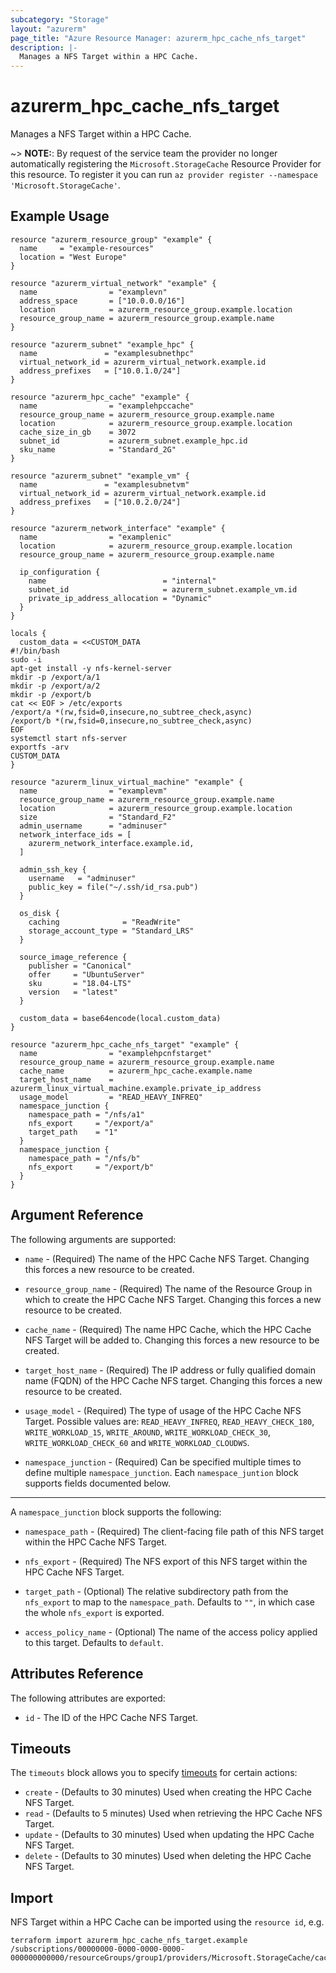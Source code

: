 ```yaml
---
subcategory: "Storage"
layout: "azurerm"
page_title: "Azure Resource Manager: azurerm_hpc_cache_nfs_target"
description: |-
  Manages a NFS Target within a HPC Cache.
---
```


# azurerm_hpc_cache_nfs_target

Manages a NFS Target within a HPC Cache.

~> **NOTE:**: By request of the service team the provider no longer automatically registering the `Microsoft.StorageCache` Resource Provider for this resource. To register it you can run `az provider register --namespace 'Microsoft.StorageCache'`.

## Example Usage

```hcl
resource "azurerm_resource_group" "example" {
  name     = "example-resources"
  location = "West Europe"
}

resource "azurerm_virtual_network" "example" {
  name                = "examplevn"
  address_space       = ["10.0.0.0/16"]
  location            = azurerm_resource_group.example.location
  resource_group_name = azurerm_resource_group.example.name
}

resource "azurerm_subnet" "example_hpc" {
  name               = "examplesubnethpc"
  virtual_network_id = azurerm_virtual_network.example.id
  address_prefixes   = ["10.0.1.0/24"]
}

resource "azurerm_hpc_cache" "example" {
  name                = "examplehpccache"
  resource_group_name = azurerm_resource_group.example.name
  location            = azurerm_resource_group.example.location
  cache_size_in_gb    = 3072
  subnet_id           = azurerm_subnet.example_hpc.id
  sku_name            = "Standard_2G"
}

resource "azurerm_subnet" "example_vm" {
  name               = "examplesubnetvm"
  virtual_network_id = azurerm_virtual_network.example.id
  address_prefixes   = ["10.0.2.0/24"]
}

resource "azurerm_network_interface" "example" {
  name                = "examplenic"
  location            = azurerm_resource_group.example.location
  resource_group_name = azurerm_resource_group.example.name

  ip_configuration {
    name                          = "internal"
    subnet_id                     = azurerm_subnet.example_vm.id
    private_ip_address_allocation = "Dynamic"
  }
}

locals {
  custom_data = <<CUSTOM_DATA
#!/bin/bash
sudo -i
apt-get install -y nfs-kernel-server
mkdir -p /export/a/1
mkdir -p /export/a/2
mkdir -p /export/b
cat << EOF > /etc/exports
/export/a *(rw,fsid=0,insecure,no_subtree_check,async)
/export/b *(rw,fsid=0,insecure,no_subtree_check,async)
EOF
systemctl start nfs-server
exportfs -arv
CUSTOM_DATA
}

resource "azurerm_linux_virtual_machine" "example" {
  name                = "examplevm"
  resource_group_name = azurerm_resource_group.example.name
  location            = azurerm_resource_group.example.location
  size                = "Standard_F2"
  admin_username      = "adminuser"
  network_interface_ids = [
    azurerm_network_interface.example.id,
  ]

  admin_ssh_key {
    username   = "adminuser"
    public_key = file("~/.ssh/id_rsa.pub")
  }

  os_disk {
    caching              = "ReadWrite"
    storage_account_type = "Standard_LRS"
  }

  source_image_reference {
    publisher = "Canonical"
    offer     = "UbuntuServer"
    sku       = "18.04-LTS"
    version   = "latest"
  }

  custom_data = base64encode(local.custom_data)
}

resource "azurerm_hpc_cache_nfs_target" "example" {
  name                = "examplehpcnfstarget"
  resource_group_name = azurerm_resource_group.example.name
  cache_name          = azurerm_hpc_cache.example.name
  target_host_name    = azurerm_linux_virtual_machine.example.private_ip_address
  usage_model         = "READ_HEAVY_INFREQ"
  namespace_junction {
    namespace_path = "/nfs/a1"
    nfs_export     = "/export/a"
    target_path    = "1"
  }
  namespace_junction {
    namespace_path = "/nfs/b"
    nfs_export     = "/export/b"
  }
}
```

## Argument Reference

The following arguments are supported:

* `name` - (Required) The name of the HPC Cache NFS Target. Changing this forces a new resource to be created.

* `resource_group_name` - (Required) The name of the Resource Group in which to create the HPC Cache NFS Target. Changing this forces a new resource to be created.

* `cache_name` - (Required) The name HPC Cache, which the HPC Cache NFS Target will be added to. Changing this forces a new resource to be created.

* `target_host_name` - (Required) The IP address or fully qualified domain name (FQDN) of the HPC Cache NFS target. Changing this forces a new resource to be created.

* `usage_model` - (Required) The type of usage of the HPC Cache NFS Target. Possible values are: `READ_HEAVY_INFREQ`, `READ_HEAVY_CHECK_180`, `WRITE_WORKLOAD_15`, `WRITE_AROUND`, `WRITE_WORKLOAD_CHECK_30`, `WRITE_WORKLOAD_CHECK_60` and `WRITE_WORKLOAD_CLOUDWS`.

* `namespace_junction` - (Required) Can be specified multiple times to define multiple `namespace_junction`. Each `namespace_juntion` block supports fields documented below.

---

A `namespace_junction` block supports the following:

* `namespace_path` - (Required) The client-facing file path of this NFS target within the HPC Cache NFS Target.

* `nfs_export` - (Required) The NFS export of this NFS target within the HPC Cache NFS Target.

* `target_path` - (Optional) The relative subdirectory path from the `nfs_export` to map to the `namespace_path`. Defaults to `""`, in which case the whole `nfs_export` is exported.

* `access_policy_name` - (Optional) The name of the access policy applied to this target. Defaults to `default`.

## Attributes Reference

The following attributes are exported:

* `id` - The ID of the HPC Cache NFS Target.

## Timeouts

The `timeouts` block allows you to specify [timeouts](https://www.terraform.io/language/resources/syntax#operation-timeouts) for certain actions:

* `create` - (Defaults to 30 minutes) Used when creating the HPC Cache NFS Target.
* `read` - (Defaults to 5 minutes) Used when retrieving the HPC Cache NFS Target.
* `update` - (Defaults to 30 minutes) Used when updating the HPC Cache NFS Target.
* `delete` - (Defaults to 30 minutes) Used when deleting the HPC Cache NFS Target.

## Import

NFS Target within a HPC Cache can be imported using the `resource id`, e.g.

```shell
terraform import azurerm_hpc_cache_nfs_target.example /subscriptions/00000000-0000-0000-0000-000000000000/resourceGroups/group1/providers/Microsoft.StorageCache/caches/cache1/storageTargets/target1
```
